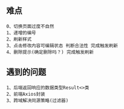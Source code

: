 ## 难点
    0、切换页面过度不自然
    1、递增的编号
    2、刷新样式
    3、点击修改内容可编辑状态 判断合法性 完成触发刷新
    4、删除提示(确定删除吗？) 完成触发刷新

## 遇到的问题
    1、后端返回响应的数据类型Result<>类
    2、前端Axios封装
    3、跨域解决同源策略(过滤器)